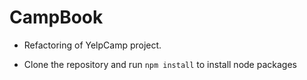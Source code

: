 # CampBook

* Refactoring of YelpCamp project.

* Clone the repository and run ```npm install``` to install node packages
